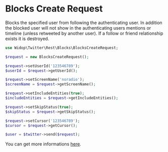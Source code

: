 # Blocks Create Request

Blocks the specified user from following the authenticating user. In addition the blocked user will not show in the
authenticating users mentions or timeline (unless retweeted by another user). If a follow or friend relationship exists
it is destroyed.

``` php
use Widop\Twitter\Rest\Blocks\BlocksCreateRequest;

$request = new BlocksCreateRequest();

$request->setUserId('123546789');
$userId = $request->getUserId();

$request->setScreenName('noradio');
$screenName = $request->getScreenName();

$request->setIncludeEntities(true);
$includeEntities = $request->getIncludeEntities();

$request->setSkipStatus(true);
$skipStatus = $request->getSkipStatus();

$request->setCursor('123546789');
$cursor = $request->getCursor();

$user = $twitter->send($request);
```

You can get more informations [here](https://dev.twitter.com/docs/api/1.1/post/blocks/create).
